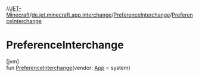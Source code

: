 //[JET-Minecraft](../../../index.md)/[de.jet.minecraft.app.interchange](../index.md)/[PreferenceInterchange](index.md)/[PreferenceInterchange](-preference-interchange.md)

# PreferenceInterchange

[jvm]\
fun [PreferenceInterchange](-preference-interchange.md)(vendor: [App](../../de.jet.minecraft.structure.app/-app/index.md) = system)
